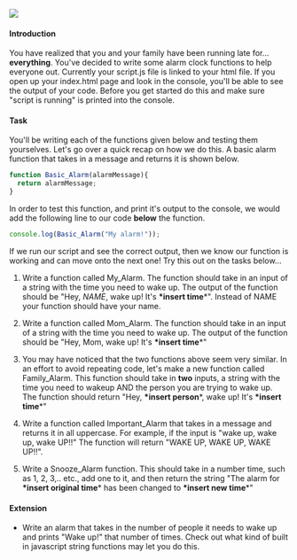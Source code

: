 ![](https://media.gettyimages.com/photos/closeup-of-clock-against-blue-background-picture-id763270575)
#### Introduction
You have realized that you and your family have been running late for... **everything**. You've decided to write some alarm clock functions to help everyone out. Currently your script.js file is linked to your html file. If you open up your index.html page and look in the console, you'll be able to see the output of your code. Before you get started do this and make sure "script is running" is printed into the console.

#### Task
You'll be writing each of the functions given below and testing them yourselves. Let's go over a quick recap on how we do this. A basic alarm function that takes in a message and returns it is shown below.
```javascript
function Basic_Alarm(alarmMessage){
  return alarmMessage;
}
```
In order to test this function, and print it's output to the console, we would add the following line to our code **below** the function.
```javascript
console.log(Basic_Alarm("My alarm!"));
```
If we run our script and see the correct output, then we know our function is working and can move onto the next one! Try this out on the tasks below...

1. Write a function called My_Alarm. The function should take in an input of a string with the time you need to wake up. The output of the function should be "Hey, *NAME*, wake up! It's **\*insert time***". Instead of NAME your function should have your name.

2. Write a function called Mom_Alarm. The function should take in an input of a string with the time you need to wake up. The output of the function should be "Hey, Mom, wake up! It's **\*insert time***"

3. You may have noticed that the two functions above seem very similar. In an effort to avoid repeating code, let's make a new function called Family_Alarm. This function should take in **two** inputs, a string with the time you need to wakeup AND the person you are trying to wake up. The function should return "Hey, **\*insert person***, wake up! It's **\*insert time***"

4. Write a function called Important_Alarm that takes in a message and returns it in all uppercase. For example, if the input is "wake up, wake up, wake UP!!" The function will return "WAKE UP, WAKE UP, WAKE UP!!".

5. Write a Snooze_Alarm function. This should take in a number time, such as 1, 2, 3,.. etc., add one to it, and then return the string "The alarm for **\*insert original time*** has been changed to **\*insert new time***"

#### Extension
* Write an alarm that takes in the number of people it needs to wake up and prints "Wake up!" that number of times. Check out what kind of built in javascript string functions may let you do this.

